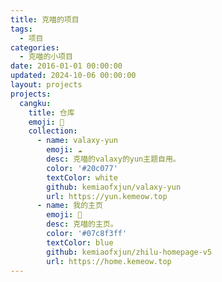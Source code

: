 ```yaml
---
title: 克喵的项目
tags:
  - 项目
categories:
  - 克喵的小项目
date: 2016-01-01 00:00:00
updated: 2024-10-06 00:00:00
layout: projects
projects:
  cangku:
    title: 仓库
    emoji: 📁
    collection:
      - name: valaxy-yun
        emoji: ☁️
        desc: 克喵的valaxy的yun主题自用。
        color: '#20c077'
        textColor: white
        github: kemiaofxjun/valaxy-yun
        url: https://yun.kemeow.top
      - name: 我的主页
        emoji: 🏡
        desc: 克喵的主页。
        color: '#07c8f3ff'
        textColor: blue
        github: kemiaofxjun/zhilu-homepage-v5
        url: https://home.kemeow.top
---
```


<!-- projects:
  interesting:
    title: 整活
    emoji: 🤣
    collection:
      - name: air-conditioner
        emoji: ❄️
        color: '#4ea5f5'
        desc: 云空调，便携小空调！其实是个冷笑话，随身携带的毫无制冷效果的仿真小空调，使用纯 CSS 编写节能。
        textColor: white
        github: YunYouJun/air-conditioner
        url: https://ac.yunyoujun.cn
        docs: https://www.yunyoujun.cn/air-conditioner-room/
      - name: give-me-money
        emoji: 🎣
        desc: 我很可爱，请给我钱！直白的绅士钓鱼网站！
        color: '#8a91d0'
        textColor: white
        github: YunYouJun/give-me-money
        url: https://gmm.yunyoujun.cn
      - name: electric-fan
        emoji: ♻️
        desc: 电风扇，便携夏日小风扇！纯 CSS 编写，小空调的前辈。
        color: '#20c077'
        textColor: white
        github: ElpsyCN/electric-fan
        url: https://fan.elpsy.cn
      - name: fc
        emoji: 🎮
        desc: 基于 JSNES 与 Vue 实现的红白机 FC
        color: red
        textColor: white
        github: ElpsyCN/fc
        url: https://fc.elpsy.cn
      - name: chat-generator
        emoji: 💬
        desc: 经典聊天记录橱窗，生成聊天记录，小丑模拟器。
        color: '#f7f7f7'
        github: YunYouJun/chat-generator
        url: https://chat.yunyoujun.cn

  applets:
    title: 应用
    emoji: 📱
    collection:
      - name: cook
        emoji: 🥘
        desc: 好的，今天我们来做菜！(可以根据所选食材筛选菜谱)
        color: '#16a34a'
        url: https://cook.yunyoujun.cn
      - name: ai-sfc
        emoji: 🧧
        desc: AI 春联
        color: '#ff4444'
        textColor: white
        gradient: false
        github: YunYouJun/ai-sfc
        url: https://ai-sfc.yunyoujun.cn
      - name: color-dust
        emoji: 🎨
        desc: 基于 K-Means 色彩聚类提取主题色
        color: '#bff2d3'
        github: YunYouJun/color-dust
        url: https://color-dust.yunyoujun.cn
      - name: char-dust
        desc: 在线图片转字符画
        emoji: 📝
        color: gray
        textColor: white
        github: YunYouJun/char-dust
        url: https://yunyoujun.github.io/char-dust/
        docs: https://www.yunyoujun.cn/posts/why-make-char-dust/
      - name: go-far-away
        desc: 去往这个世界上最遥远的地方。此后，不管你如何前进，都在回家的路上。
        emoji: 🧭
        color: pink
        github: YunYouJun/go-far-away
        url: https://yunyoujun.github.io/go-far-away/
      - name: birthday
        desc: 祝你生日快乐！（可以改链接 params 参数来替换寿星名称～）
        emoji: 🎂
        color: '#b8c5d7'
        textColor: '#563b62'
        github: YunYouJun/birthday
        url: https://birthday.yunyoujun.cn/
      - name: nasa-vis
        desc: NASA API 的一些乱七八糟数据的可视化（其实没什么用）
        emoji: 🪐
        color: '#5387b1'
        github: YunYouJun/nasa-vis
        url: https://nasa.yunyoujun.cn/
      - name: vtuber
        desc: 从一开始的 Vtuber 实现（WIP）
        emoji: 👻
        color: '#ff9da4'
        github: YunYouJun/vtuber
        url: https://vtuber.yunyoujun.cn/
        docs: https://docs.vtuber.yunyoujun.cn/
      - name: advjs
        desc: 面向未来与前端的 ADV 文字冒险游戏引擎（WIP）
        emoji: 🎮
        color: '#2562ea'
        github: YunYouJun/advjs
        url: https://advjs.org/
      - name: kotodama
        desc: 掌控言灵的魔法，一个优雅的纯静态评论管理后台（WIP）
        emoji: 💬
        color: '#ddeeff'
        url: https://kotodama.yunyoujun.cn/
      - name: valaxy
        emoji: 🌌
        desc: Static Blog Framework 新一代静态博客框架
        color: '#0078e7'
        url: https://valaxy.yyj.moe
      - name: sese-engine-ui
        emoji: 🔍
        desc: 色色搜索引擎 UI（允许用户自建搜索引擎）
        color: '#2b57d4'
        url: https://sese.yyj.moe
      - name: uncolor
        emoji: 🎨
        desc: 统一色彩空间
        color: '#2b57d4'
        url: https://uncolor.yunyoujun.cn

  tools:
    title: 工具
    emoji: 🔧
    collection:
      - name: git-geass
        emoji: ⚙️
        desc: 基于 git 提供更多交互式快捷操作。
        color: '#f1e05a'
        github: YunYouJun/git-geass
        npm: git-geass
      - name: pixi-painter
        emoji: 🎨
        desc: 基于 Pixi.js 的绘图工具 + AI LCM
        color: '#667788'
        github: YunYouJun/pixi-painter
        url: https://pixi-painter.pages.dev
      - name: mirai-ts
        emoji: 🔧
        color: '#2b7489'
        desc: Mirai（QQ 机器人）TypeScript SDK，简单来说 mirai-ts 是零件包，可以用来自由地搭建你想要的机器人。
        github: YunYouJun/mirai-ts
        docs: https://yunyoujun.github.io/mirai-ts/
      - name: el-bot
        emoji: 🤖️
        desc: 使用 mirai-ts 构建的 Node 端机器人框架，可以自定义插件，封装了更多内容。el-bot 则是自行车，可以加装各类插件装饰。
        color: steelblue
        github: YunYouJun/el-bot
        docs: https://docs.bot.elpsy.cn
      - name: cocos-creator-joystick
        emoji: 🕹
        desc: 基于 Cocos Creator 的虚拟摇杆实现，咱较早期开源作品。
        github: YunYouJun/cocos-creator-joystick
        url: https://yunyoujun.github.io/cocos-creator-joystick/
      - name: web-resume
        desc: 可在线编辑的 Web 简历，斩获 BAT Offer 未尝败绩！
        emoji: 📄
        color: '#222'
        github: YunYouJun/web-resume
        url: https://resume.elpsy.cn
      - name: nnrm
        desc: 最小依赖的 NPM 源管理器，譬如切换 NPM 淘宝镜像等。
        emoji: 🔧
        color: '#f1e05a'
        github: YunYouJun/nnrm
        url: https://www.npmjs.com/package/nnrm
        docs: https://www.yunyoujun.cn/posts/nnrm-new-nrm/
      - name: baidu-image-spider
        desc: 百度图片爬虫小工具 By Node.js.
        emoji: 🕷️
        color: '#e41c13'
      - name: export-nideriji
        emoji: 📒
        desc: 导出《你的日记》JSON 格式
        color: '#92a3b4'
        github: YunYouJun/export-nideriji
        url: https://fan.elpsy.cn
      - name: valine-to-disqus
        emoji: ⏩
        desc: 将 Valine 评论数据转换为 Disqus 可导入的格式。
        color: blue
        docs: https://www.yunyoujun.cn/posts/migrate-from-valine-to-disqus/
      - name: ais.js
        emoji: ⚓️
        desc: 船舶自动识别系统(Automatic Identification System)，船舶报文（船位报告与安全确认信息）的串口读取与解析。
        color: '#2b7489'
        github: YunYouJun/ais.js
        npm: ais-json

  design:
    title: 设计
    emoji: 🎨
    collection:
      - name: hexo-theme-yun
        desc: 我的博客主题，也就是 yunyoujun.cn 你所看到的样式和各类功能，它本质是被抽象可复用的。
        color: '#0078E7'
        github: YunYouJun/hexo-theme-yun
        emoji: ☁️
        url: https://www.yunyoujun.cn
        docs: https://yun.yunyoujun.cn
        # 转为 valaxy-theme-yun
        status: maintained
      - name: ak-ui
        desc: 明日方舟 UI 组件库（WIP）
        emoji: 🎮
        color: '#22bbff'
        textColor: white
        github: YunYouJun/ak-ui
        url: https://ak-ui.yunyoujun.cn
      - name: augma
        desc: 刀剑神域-序列之争 AUGMA AR UI 组件库（WIP）
        emoji: 🎮
        color: '#4682b4'
        textColor: white
        github: YunYouJun/augma
        url: https://augma.elpsy.cn/
        docs: https://docs.augma.elpsy.cn/
      - name: element-theme-ink
        desc: Element 极简主题（WIP）
        emoji: 🪄
        color: black
        github: YunYouJun/element-theme-ink
        docs: https://ink.elpsy.cn/
      - name: star-markdown-css
        desc: 纯 Markdown CSS，支持多种主题
        emoji: ✨
        color: '#70b7fd'
        textColor: white
        github: YunYouJun/star-markdown-css
        url: https://yunyoujun.github.io/star-markdown-css/
      - name: explosions
        desc: 爆裂吧！取名自惠惠的爆裂魔法，放一些前端动效的实现。
        emoji: 💥
        color: '#e41c13'
        github: YunYouJun/explosions
        url: https://explosions.yunyoujun.cn/

  # 插件
  plugins:
    title: 插件
    emoji: 🔌
    collection:
      - name: unplugin-glsl
        emoji: 🎨
        desc: Unplugin 插件，加载 GLSL 语法，支持 Webpack/Vite/Rollup/Rspack
        color: '#2b7489'
        github: YunYouJun/unplugin-glsl
        url: https://unplugin-glsl.pages.dev
      - name: unplugin-mockery
        emoji: 🤡
        desc: 可视化 Mock 数据管理，支持 TS 热更新，支持 Webpack/Vite/Vue CLI
        color: '#f35543'
        gradient: false
        textColor: white
        github: YunYouJun/unplugin-mockery
        npm: unplugin-mockery
      - name: hexo-widget-tree
        emoji: 🌲
        desc: Hexo 文章树状菜单预览插件（Hexo 插件不再维护，推荐使用 Valaxy）
        color: green
        github: YunYouJun/hexo-widget-tree
        url: https://hexo.yunyoujun.cn/yun/widget-tree.html
      - name: hexo-tag-common
        emoji: 🏷️
        desc: Hexo 通用标签实现（Hexo 插件不再维护，推荐使用 Valaxy）
        color: '#f8d0a0'
        github: YunYouJun/hexo-tag-common
        url: https://hexo.yunyoujun.cn/yun/tag-common.html
      - name: wc-github-corners
        emoji: ℹ︎
        desc: 可以在任意地方（框架）使用的 GitHub Corner 挂件（基于 Web Components 实现）
        color: black
        url: https://yunyoujun.github.io/wc-github-corners/
      - name: vuepress-plugin-google-adsense
        emoji: 🪧
        desc: Vuepress v1 谷歌广告插件
        color: '#1565c0'

  lab:
    title: 实验
    emoji: 🧪
    collection:
      - name: webgl-radiosity
        emoji: 💡
        desc: WebGL 辐射度渲染实现
        color: '#face87'
        github: YunYouJun/webgl-radiosity
        url: https://yunyoujun.github.io/webgl-radiosity/
      - name: gaussian-blur
        emoji: ✍️
        desc: 手写一个高斯模糊
        color: '#2b7489'
        url: https://yunyoujun.github.io/gaussian-blur/
        docs: https://yunyoujun.github.io/gaussian-blur/

  open_source:
    title: 参与
    emoji: 👥
    collection:
      - name: element-plus
        emoji: ➕
        desc: Vue 3 最流行的组件库之一，Core Team Member，主要负责样式系统、文档、BUG 修复，以及周边项目模板示例的开发。
        github: element-plus/element-plus
        docs: https://element-plus.org/
        color: '#409eff'
        textColor: white
      - name: 其他开源项目
        emoji: 🏠
        desc: 当然目前我也为其他社区开源项目贡献过代码，也许你还可以在 vitesse 等其他项目中看到我的身影。
        github: YunYouJun
        color: black

  other:
    title: 其他
    emoji: 📁
    collection:
      - name: yun
        emoji: ☁️
        desc: 小云设定资源大公开
      - name: yunyoujun.github.io
        emoji: 📖
        desc: 我的博客
        url: https://www.yunyoujun.cn
      - name: YunYouJun
        emoji: ☁️
        desc: 哼哼，还有很多下次再整理！<br/> <del>我已经一滴也没有了。</del> -->

<!-- more -->

<!-- #### AIS.js

Tags: `Vue` / `npm` / `Element` / `JavaScript`

> 船舶自动识别系统 (Automatic Identification System) 使用 js 构建 web 端。

实现了 AIS 船舶报文（包括船位报告与安全相关确认信息）的串口读取与解析。

解析包打包为 npm 包 [ais-json](https://www.npmjs.com/package/ais-json)

- Web: <https://ais.js.org>
- GitHub: [ais.js](https://github.com/YunYouJun/ais.js)
- GitHub: [ais-json](https://github.com/YunYouJun/ais-json)

#### Element-Theme-Ink

Tags: `Element` / `Scss` / `Theme`

> Dead simple css theme about element.

基于 [Element](https://github.com/ElemeFE/element) 所写的极简主题样式。

- Web: <https://ink.yunyoujun.cn/>
- GitHub: [element-theme-ink](https://github.com/YunYouJun/element-theme-ink)
- GitHub: [element-theme-ink-preview](https://github.com/YunYouJun/element-theme-ink-preview)
- npm: [element-theme-ink](https://www.npmjs.com/package/element-theme-ink)
- unpkg: [element-theme-ink](https://unpkg.com/element-theme-ink)

#### Paper Star

> 跨平台飞行射击游戏

- GitHub: <https://github.com/PaperStar>

待补充...

### Just for fun

#### give-me-money

Tags: `Vue` / `Parcel` / `LeanCloud`

我很可爱，请给我钱。

- Web: [预览地址](https://yunyoujun.github.io/give-me-money/)
- GitHub: [give-me-money](https://github.com/YunYouJun/give-me-money)

#### 仿 2048 小游戏

待补充... -->
